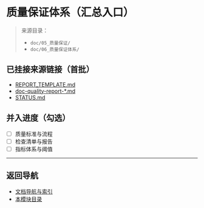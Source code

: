 # 质量保证体系（汇总入口）

> 来源目录：
>
> - `doc/05_质量保证/`
> - `doc/06_质量保证体系/`

## 已挂接来源链接（首批）

- [REPORT_TEMPLATE.md](../05_质量保证/REPORT_TEMPLATE.md)
- [doc-quality-report-*.md](../05_质量保证/)
- [STATUS.md](../05_质量保证/STATUS.md)

## 并入进度（勾选）

- [ ] 质量标准与流程
- [ ] 检查清单与报告
- [ ] 指标体系与阈值

---

## 返回导航

- [文档导航与索引](../00_总览与导航/文档导航与索引.md)
- [本模块目录](./README.md)
